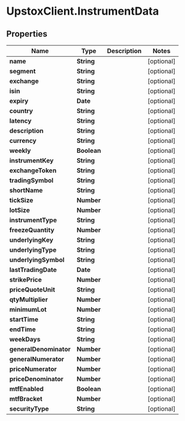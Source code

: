 # UpstoxClient.InstrumentData

## Properties
Name | Type | Description | Notes
------------ | ------------- | ------------- | -------------
**name** | **String** |  | [optional] 
**segment** | **String** |  | [optional] 
**exchange** | **String** |  | [optional] 
**isin** | **String** |  | [optional] 
**expiry** | **Date** |  | [optional] 
**country** | **String** |  | [optional] 
**latency** | **String** |  | [optional] 
**description** | **String** |  | [optional] 
**currency** | **String** |  | [optional] 
**weekly** | **Boolean** |  | [optional] 
**instrumentKey** | **String** |  | [optional] 
**exchangeToken** | **String** |  | [optional] 
**tradingSymbol** | **String** |  | [optional] 
**shortName** | **String** |  | [optional] 
**tickSize** | **Number** |  | [optional] 
**lotSize** | **Number** |  | [optional] 
**instrumentType** | **String** |  | [optional] 
**freezeQuantity** | **Number** |  | [optional] 
**underlyingKey** | **String** |  | [optional] 
**underlyingType** | **String** |  | [optional] 
**underlyingSymbol** | **String** |  | [optional] 
**lastTradingDate** | **Date** |  | [optional] 
**strikePrice** | **Number** |  | [optional] 
**priceQuoteUnit** | **String** |  | [optional] 
**qtyMultiplier** | **Number** |  | [optional] 
**minimumLot** | **Number** |  | [optional] 
**startTime** | **String** |  | [optional] 
**endTime** | **String** |  | [optional] 
**weekDays** | **String** |  | [optional] 
**generalDenominator** | **Number** |  | [optional] 
**generalNumerator** | **Number** |  | [optional] 
**priceNumerator** | **Number** |  | [optional] 
**priceDenominator** | **Number** |  | [optional] 
**mtfEnabled** | **Boolean** |  | [optional] 
**mtfBracket** | **Number** |  | [optional] 
**securityType** | **String** |  | [optional] 
